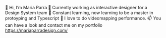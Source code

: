 👋 Hi, I’m Maria Parra
👀 Currently working as interactive designer for a Design System team
🌱 Constant learning, now learning to be a master in protoyping and Typescript
💞️ I love to do videomapping performance.
📫 You can have a look and contact me on my portfolio https://mariaparradesign.com/

<!---
Maria-p92/Maria-p92 is a ✨ special ✨ repository because its `README.md` (this file) appears on your GitHub profile.
You can click the Preview link to take a look at your changes.
--->
